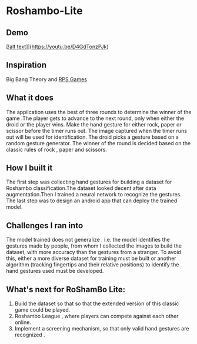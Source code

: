 # Roshambo-Lite

## Demo
[[!alt text](https://github.com/InduManimaran/Roshambo-Lite/tree/master/Resources/icon.png)]](https://youtu.be/D4GdTonzPJk)

## Inspiration
Big Bang Theory and [RPS Games](http://www.umop.com/rps.htm)

## What it does
The application uses the best of three rounds to determine the winner of the game .The player gets to advance to the next round, only when either the droid or the player wins. Make the hand gesture for either rock, paper or scissor before the timer runs out. The image captured when the timer runs out will be used for identification. The droid picks a gesture based on a random gesture generator. The winner of the round is decided based on the classic rules of rock , paper and scissors. 

## How I built it
The first step was collecting hand gestures for building a dataset for Roshambo classification.The dataset looked decent after data augmentation.Then I trained a neural network to recognize the gestures. The last step was to design an android app that can deploy the trained model.

## Challenges I ran into
The model trained does not generalize . i.e. the model identifies the gestures made by people, from whom I collected the images to build the dataset, with more accuracy than the gestures from a stranger. To avoid this, either  a more diverse dataset for training must be built or another algorithm (tracking fingertips and their relative positions) to identify the hand gestures used must be developed.

## What's next for RoShamBo Lite:
1. Build the dataset so that so that the extended version of this classic game could be played.
2. Roshambo League , where players can compete against each other online.
3. Implement a screening mechanism, so that only valid hand gestures are recognized .
